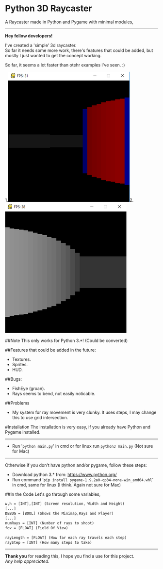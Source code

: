# Python 3D Raycaster
A Raycaster made in Python and Pygame with minimal modules,

----

**Hey fellow developers!**

I've created a 'simple' 3d raycaster.  
So far it needs some more work, there's features that could be added, but mostly I just wanted to get the concept working.

So far, it seems a lot faster than otehr examples I've seen. :)

1.![screenShot1](screenShot1.PNG?raw=true "screenShot1")2. ![screenShot2](screenShot2.PNG?raw=true "screenShot2")

##Note
This only works for Python 3.*! (Could be converted)

##Features that could be added in the future:
* Textures.
* Sprites.
* HUD.

##Bugs:
* FishEye (groan).
* Rays seems to bend, not easily noticable.

##Problems
* My system for ray movement is very clunky. It uses steps, I may change this to use grid intersection.

#Installation
The installation is very easy, if you already have Python and Pygame installed.

----

* Run '`python main.py`' in cmd or for linux run `python3 main.py` (Not sure for Mac)

----

Otherwise if you don't have python and/or pygame, follow these steps: 
* Download python 3.* from: https://www.python.org/
* Run command '`pip install pygame‑1.9.2a0‑cp34‑none‑win_amd64.whl`' in cmd, same for linux (I think. Again not sure for Mac)

##In the Code
Let's go through some variables,  
```
w,h = [INT],[INT] (Screen resolution, Width and Height)
[...]
DEBUG = [BOOL] (Shows the Minimap,Rays and Player)
[...]
numRays = [INT] (Number of rays to shoot)
fov = [FLOAT] (Field Of View)

rayLength = [FLOAT] (How far each ray travels each step)
rayStep = [INT] (How many steps to take)
```

----

**Thank you** for reading this, I hope you find a use for this project.  
*Any help appreciated.*
